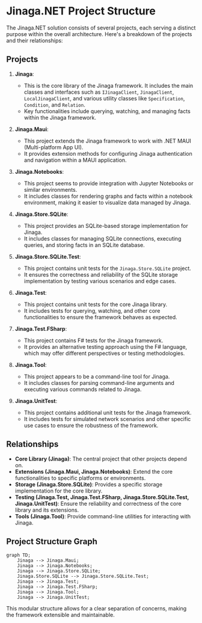 # Jinaga.NET Project Structure

The Jinaga.NET solution consists of several projects, each serving a distinct purpose within the overall architecture. Here's a breakdown of the projects and their relationships:

## Projects

1. **Jinaga**:
   - This is the core library of the Jinaga framework. It includes the main classes and interfaces such as `IJinagaClient`, `JinagaClient`, `LocalJinagaClient`, and various utility classes like `Specification`, `Condition`, and `Relation`.
   - Key functionalities include querying, watching, and managing facts within the Jinaga framework.

2. **Jinaga.Maui**:
   - This project extends the Jinaga framework to work with .NET MAUI (Multi-platform App UI).
   - It provides extension methods for configuring Jinaga authentication and navigation within a MAUI application.

3. **Jinaga.Notebooks**:
   - This project seems to provide integration with Jupyter Notebooks or similar environments.
   - It includes classes for rendering graphs and facts within a notebook environment, making it easier to visualize data managed by Jinaga.

4. **Jinaga.Store.SQLite**:
   - This project provides an SQLite-based storage implementation for Jinaga.
   - It includes classes for managing SQLite connections, executing queries, and storing facts in an SQLite database.

5. **Jinaga.Store.SQLite.Test**:
   - This project contains unit tests for the `Jinaga.Store.SQLite` project.
   - It ensures the correctness and reliability of the SQLite storage implementation by testing various scenarios and edge cases.

6. **Jinaga.Test**:
   - This project contains unit tests for the core Jinaga library.
   - It includes tests for querying, watching, and other core functionalities to ensure the framework behaves as expected.

7. **Jinaga.Test.FSharp**:
   - This project contains F# tests for the Jinaga framework.
   - It provides an alternative testing approach using the F# language, which may offer different perspectives or testing methodologies.

8. **Jinaga.Tool**:
   - This project appears to be a command-line tool for Jinaga.
   - It includes classes for parsing command-line arguments and executing various commands related to Jinaga.

9. **Jinaga.UnitTest**:
   - This project contains additional unit tests for the Jinaga framework.
   - It includes tests for simulated network scenarios and other specific use cases to ensure the robustness of the framework.

## Relationships
- **Core Library (Jinaga)**: The central project that other projects depend on.
- **Extensions (Jinaga.Maui, Jinaga.Notebooks)**: Extend the core functionalities to specific platforms or environments.
- **Storage (Jinaga.Store.SQLite)**: Provides a specific storage implementation for the core library.
- **Testing (Jinaga.Test, Jinaga.Test.FSharp, Jinaga.Store.SQLite.Test, Jinaga.UnitTest)**: Ensure the reliability and correctness of the core library and its extensions.
- **Tools (Jinaga.Tool)**: Provide command-line utilities for interacting with Jinaga.

## Project Structure Graph

```mermaid
graph TD;
    Jinaga --> Jinaga.Maui;
    Jinaga --> Jinaga.Notebooks;
    Jinaga --> Jinaga.Store.SQLite;
    Jinaga.Store.SQLite --> Jinaga.Store.SQLite.Test;
    Jinaga --> Jinaga.Test;
    Jinaga --> Jinaga.Test.FSharp;
    Jinaga --> Jinaga.Tool;
    Jinaga --> Jinaga.UnitTest;
```

This modular structure allows for a clear separation of concerns, making the framework extensible and maintainable.